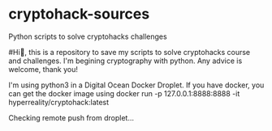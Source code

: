 # cryptohack-sources
Python scripts to solve cryptohacks challenges

#Hi👋, this is a repository to save my scripts to solve cryptohacks course and challenges. I'm begining cryptography with python. Any advice is welcome, thank you!

I'm using python3 in a Digital Ocean Docker Droplet. If you have docker, you can get the docker image using docker run -p 127.0.0.1:8888:8888 -it hyperreality/cryptohack:latest


Checking remote push from droplet... 
